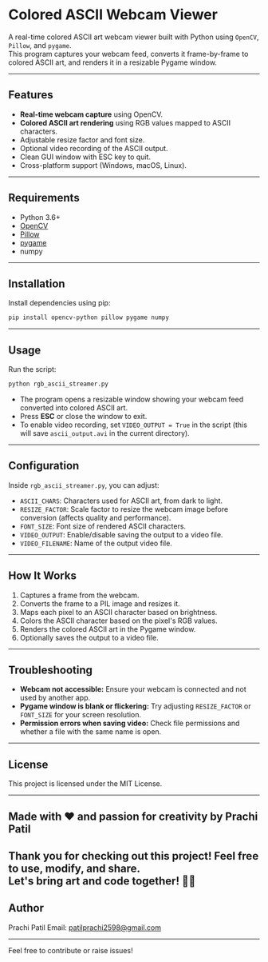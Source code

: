
# Colored ASCII Webcam Viewer

A real-time colored ASCII art webcam viewer built with Python using `OpenCV`, `Pillow`, and `pygame`.  
This program captures your webcam feed, converts it frame-by-frame to colored ASCII art, and renders it in a resizable Pygame window.

---

## Features

- **Real-time webcam capture** using OpenCV.
- **Colored ASCII art rendering** using RGB values mapped to ASCII characters.
- Adjustable resize factor and font size.
- Optional video recording of the ASCII output.
- Clean GUI window with ESC key to quit.
- Cross-platform support (Windows, macOS, Linux).

---

## Requirements

- Python 3.6+
- [OpenCV](https://pypi.org/project/opencv-python/)
- [Pillow](https://pypi.org/project/Pillow/)
- [pygame](https://pypi.org/project/pygame/)
- numpy

---

## Installation

Install dependencies using pip:

```bash
pip install opencv-python pillow pygame numpy
````

---

## Usage

Run the script:

```bash
python rgb_ascii_streamer.py
```

* The program opens a resizable window showing your webcam feed converted into colored ASCII art.
* Press **ESC** or close the window to exit.
* To enable video recording, set `VIDEO_OUTPUT = True` in the script (this will save `ascii_output.avi` in the current directory).

---

## Configuration

Inside `rgb_ascii_streamer.py`, you can adjust:

* `ASCII_CHARS`: Characters used for ASCII art, from dark to light.
* `RESIZE_FACTOR`: Scale factor to resize the webcam image before conversion (affects quality and performance).
* `FONT_SIZE`: Font size of rendered ASCII characters.
* `VIDEO_OUTPUT`: Enable/disable saving the output to a video file.
* `VIDEO_FILENAME`: Name of the output video file.

---

## How It Works

1. Captures a frame from the webcam.
2. Converts the frame to a PIL image and resizes it.
3. Maps each pixel to an ASCII character based on brightness.
4. Colors the ASCII character based on the pixel's RGB values.
5. Renders the colored ASCII art in the Pygame window.
6. Optionally saves the output to a video file.

---

## Troubleshooting

* **Webcam not accessible:** Ensure your webcam is connected and not used by another app.
* **Pygame window is blank or flickering:** Try adjusting `RESIZE_FACTOR` or `FONT_SIZE` for your screen resolution.
* **Permission errors when saving video:** Check file permissions and whether a file with the same name is open.

---

## License

This project is licensed under the MIT License.

---
## Made with ❤️ and passion for creativity by Prachi Patil

Thank you for checking out this project! Feel free to use, modify, and share.  
Let's bring art and code together! 🎨✨
----
## Author

Prachi Patil
Email: [patilprachi2598@gmail.com](mailto:patilprachi2598@gmail.com)

---

Feel free to contribute or raise issues!

